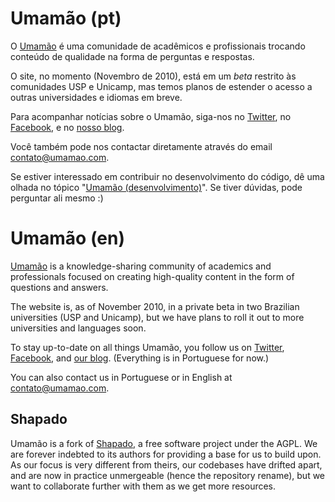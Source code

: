 # Umamão (pt)

O [Umamão](http://umamao.com) é uma comunidade de acadêmicos e
profissionais trocando conteúdo de qualidade na forma de perguntas e
respostas.

O site, no momento (Novembro de 2010), está em um *beta* restrito às
comunidades USP e Unicamp, mas temos planos de estender o acesso a
outras universidades e idiomas em breve.

Para acompanhar notícias sobre o Umamão, siga-nos no
[Twitter](http://twitter.com/umamao), no
[Facebook](http://www.facebook.com/pages/Umamao/110957438924904), e no
[nosso blog](http://blog.umamao.com).

Você também pode nos contactar diretamente através do email
contato@umamao.com.

Se estiver interessado em contribuir no desenvolvimento do código, dê
uma olhada no tópico "[Umamão
(desenvolvimento)](http://umamao.com/topics/Umam%C3%A3o-desenvolvimento)". Se
tiver dúvidas, pode perguntar ali mesmo :)

# Umamão (en)

[Umamão](http://umamao.com) is a knowledge-sharing community of
academics and professionals focused on creating high-quality content
in the form of questions and answers.

The website is, as of November 2010, in a private beta in two
Brazilian universities (USP and Unicamp), but we have plans to roll it
out to more universities and languages soon.

To stay up-to-date on all things Umamão, you follow us on
[Twitter](http://twitter.com/umamao),
[Facebook](http://www.facebook.com/pages/Umamao/110957438924904), and
[our blog](http://blog.umamao.com). (Everything is in Portuguese for
now.)

You can also contact us in Portuguese or in English at
contato@umamao.com.

## Shapado

Umamão is a fork of [Shapado](http://shapado.com), a free software
project under the AGPL. We are forever indebted to its authors for
providing a base for us to build upon. As our focus is very different
from theirs, our codebases have drifted apart, and are now in practice
unmergeable (hence the repository rename), but we want to collaborate
further with them as we get more resources.
